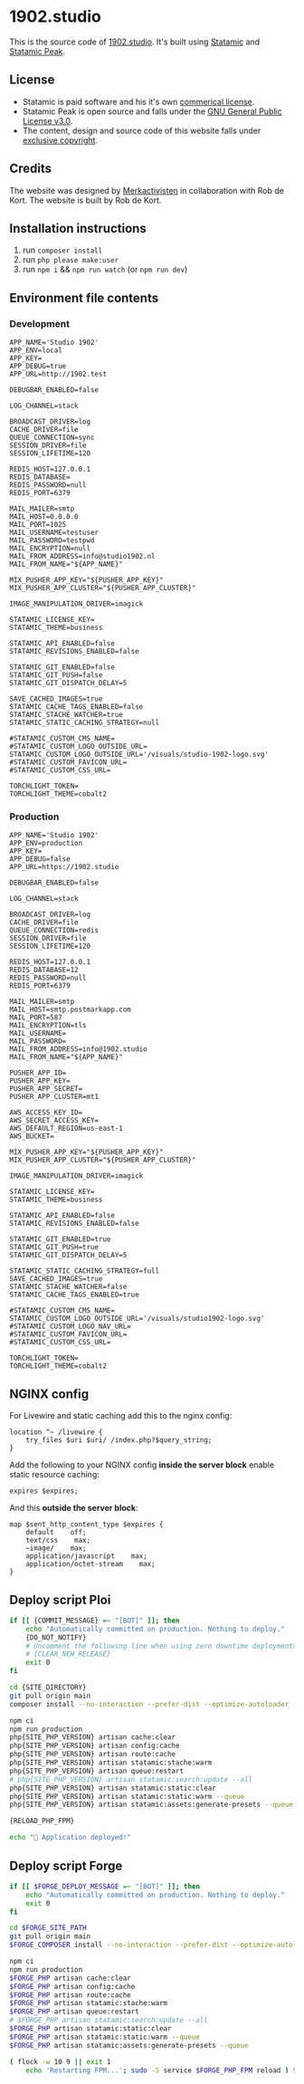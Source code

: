 # 1902.studio

This is the source code of [1902.studio](https://1902.studio). It's built using [Statamic](https://statamic.com) and [Statamic Peak](https://peak.1902.studio).

## License
* Statamic is paid software and his it's own [commerical license](https://github.com/statamic/cms/blob/3.3/LICENSE.md).
* Statamic Peak is open source and falls under the [GNU General Public License v3.0](https://github.com/studio1902/statamic-peak/blob/main/LICENSE).
* The content, design and source code of this website falls under [exclusive copyright](https://choosealicense.com/no-permission/).

## Credits
The website was designed by [Merkactivisten](https://merkactivisten.nl) in collaboration with Rob de Kort. The website is built by Rob de Kort.

## Installation instructions

1. run `composer install`
2. run `php please make:user`
3. run `npm i` && `npm run watch` (or `npm run dev`)

## Environment file contents

### Development

```env
APP_NAME='Studio 1902'
APP_ENV=local
APP_KEY=
APP_DEBUG=true
APP_URL=http://1902.test

DEBUGBAR_ENABLED=false

LOG_CHANNEL=stack

BROADCAST_DRIVER=log
CACHE_DRIVER=file
QUEUE_CONNECTION=sync
SESSION_DRIVER=file
SESSION_LIFETIME=120

REDIS_HOST=127.0.0.1
REDIS_DATABASE=
REDIS_PASSWORD=null
REDIS_PORT=6379

MAIL_MAILER=smtp
MAIL_HOST=0.0.0.0
MAIL_PORT=1025
MAIL_USERNAME=testuser
MAIL_PASSWORD=testpwd
MAIL_ENCRYPTION=null
MAIL_FROM_ADDRESS=info@studio1902.nl
MAIL_FROM_NAME="${APP_NAME}"

MIX_PUSHER_APP_KEY="${PUSHER_APP_KEY}"
MIX_PUSHER_APP_CLUSTER="${PUSHER_APP_CLUSTER}"

IMAGE_MANIPULATION_DRIVER=imagick

STATAMIC_LICENSE_KEY=
STATAMIC_THEME=business

STATAMIC_API_ENABLED=false
STATAMIC_REVISIONS_ENABLED=false

STATAMIC_GIT_ENABLED=false
STATAMIC_GIT_PUSH=false
STATAMIC_GIT_DISPATCH_DELAY=5

SAVE_CACHED_IMAGES=true
STATAMIC_CACHE_TAGS_ENABLED=false
STATAMIC_STACHE_WATCHER=true
STATAMIC_STATIC_CACHING_STRATEGY=null

#STATAMIC_CUSTOM_CMS_NAME=
#STATAMIC_CUSTOM_LOGO_OUTSIDE_URL=
STATAMIC_CUSTOM_LOGO_OUTSIDE_URL='/visuals/studio-1902-logo.svg'
#STATAMIC_CUSTOM_FAVICON_URL=
#STATAMIC_CUSTOM_CSS_URL=

TORCHLIGHT_TOKEN=
TORCHLIGHT_THEME=cobalt2
```

### Production

```env
APP_NAME='Studio 1902'
APP_ENV=production
APP_KEY=
APP_DEBUG=false
APP_URL=https://1902.studio

DEBUGBAR_ENABLED=false

LOG_CHANNEL=stack

BROADCAST_DRIVER=log
CACHE_DRIVER=file
QUEUE_CONNECTION=redis
SESSION_DRIVER=file
SESSION_LIFETIME=120

REDIS_HOST=127.0.0.1
REDIS_DATABASE=12
REDIS_PASSWORD=null
REDIS_PORT=6379

MAIL_MAILER=smtp
MAIL_HOST=smtp.postmarkapp.com
MAIL_PORT=587
MAIL_ENCRYPTION=tls
MAIL_USERNAME=
MAIL_PASSWORD=
MAIL_FROM_ADDRESS=info@1902.studio
MAIL_FROM_NAME="${APP_NAME}"

PUSHER_APP_ID=
PUSHER_APP_KEY=
PUSHER_APP_SECRET=
PUSHER_APP_CLUSTER=mt1

AWS_ACCESS_KEY_ID=
AWS_SECRET_ACCESS_KEY=
AWS_DEFAULT_REGION=us-east-1
AWS_BUCKET=

MIX_PUSHER_APP_KEY="${PUSHER_APP_KEY}"
MIX_PUSHER_APP_CLUSTER="${PUSHER_APP_CLUSTER}"

IMAGE_MANIPULATION_DRIVER=imagick

STATAMIC_LICENSE_KEY=
STATAMIC_THEME=business

STATAMIC_API_ENABLED=false
STATAMIC_REVISIONS_ENABLED=false

STATAMIC_GIT_ENABLED=true
STATAMIC_GIT_PUSH=true
STATAMIC_GIT_DISPATCH_DELAY=5

STATAMIC_STATIC_CACHING_STRATEGY=full
SAVE_CACHED_IMAGES=true
STATAMIC_STACHE_WATCHER=false
STATAMIC_CACHE_TAGS_ENABLED=true

#STATAMIC_CUSTOM_CMS_NAME=
STATAMIC_CUSTOM_LOGO_OUTSIDE_URL='/visuals/studio1902-logo.svg'
#STATAMIC_CUSTOM_LOGO_NAV_URL=
#STATAMIC_CUSTOM_FAVICON_URL=
#STATAMIC_CUSTOM_CSS_URL=

TORCHLIGHT_TOKEN=
TORCHLIGHT_THEME=cobalt2
```

## NGINX config

For Livewire and static caching add this to the nginx config:
```
location ^~ /livewire {
    try_files $uri $uri/ /index.php?$query_string;
}
```

Add the following to your NGINX config __inside the server block__ enable static resource caching:
```
expires $expires;
```

And this __outside the server block__:
```
map $sent_http_content_type $expires {
    default    off;
    text/css    max;
    ~image/    max;
    application/javascript    max;
    application/octet-stream    max;
}
```

## Deploy script Ploi

```bash
if [[ {COMMIT_MESSAGE} =~ "[BOT]" ]]; then
    echo "Automatically committed on production. Nothing to deploy."
    {DO_NOT_NOTIFY}
    # Uncomment the following line when using zero downtime deployments.
    # {CLEAR_NEW_RELEASE}
    exit 0
fi

cd {SITE_DIRECTORY}
git pull origin main
composer install --no-interaction --prefer-dist --optimize-autoloader --no-dev

npm ci
npm run production
php{SITE_PHP_VERSION} artisan cache:clear
php{SITE_PHP_VERSION} artisan config:cache
php{SITE_PHP_VERSION} artisan route:cache
php{SITE_PHP_VERSION} artisan statamic:stache:warm
php{SITE_PHP_VERSION} artisan queue:restart
# php{SITE_PHP_VERSION} artisan statamic:search:update --all
php{SITE_PHP_VERSION} artisan statamic:static:clear
php{SITE_PHP_VERSION} artisan statamic:static:warm --queue
php{SITE_PHP_VERSION} artisan statamic:assets:generate-presets --queue

{RELOAD_PHP_FPM}

echo "🚀 Application deployed!"
```

## Deploy script Forge

```bash
if [[ $FORGE_DEPLOY_MESSAGE =~ "[BOT]" ]]; then
    echo "Automatically committed on production. Nothing to deploy."
    exit 0
fi

cd $FORGE_SITE_PATH
git pull origin main
$FORGE_COMPOSER install --no-interaction --prefer-dist --optimize-autoloader --no-dev

npm ci
npm run production
$FORGE_PHP artisan cache:clear
$FORGE_PHP artisan config:cache
$FORGE_PHP artisan route:cache
$FORGE_PHP artisan statamic:stache:warm
$FORGE_PHP artisan queue:restart
# $FORGE_PHP artisan statamic:search:update --all
$FORGE_PHP artisan statamic:static:clear
$FORGE_PHP artisan statamic:static:warm --queue
$FORGE_PHP artisan statamic:assets:generate-presets --queue

( flock -w 10 9 || exit 1
    echo 'Restarting FPM...'; sudo -S service $FORGE_PHP_FPM reload ) 9>/tmp/fpmlock
```
